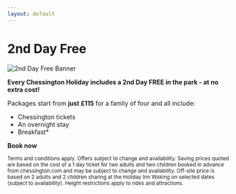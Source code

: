 ```yaml
---
layout: default
---
```

# 2nd Day Free

![2nd Day Free Banner](http://chessingtonholidays.merlinbreaks.co.uk/images/masterChessington/offers/banners/chessington-2nd-day-free.png)

**Every Chessington Holiday includes a 2nd Day FREE in the park - at no extra cost!**

Packages start from **just &pound;115** for a family of four and all include:

- Chessington tickets
- An overnight stay
- Breakfast*

<strong>Book now</strong> 

<small>Terms and conditions apply. Offers subject to change and availability. Saving prices quoted are based on the cost of a 1 day ticket for two adults and two children booked in advance from chessington.com and may be subject to change and availability. Off-site price is based on 2 adults and 2 children sharing at the Holiday Inn Woking on selected dates (subject to availability). <!--Chessington Safari Hotel price is based on 2 adults and 2 children sharing a standard family room on selected off-peak dates (Sunday — Friday; subject to availability). Chessington Safari and Azteca Hotel benefits are subject to change and availability. The Rangers Club, Animal Meet & Greets, Madagascar character breakfasts and Early Ride time are available at peak times (selected Fridays, every Saturday, selected Sundays and school holidays throughout 2014). Access to Wanyama Village & Reserve and AMAZU Treetop Adventure is subject to good weather and ground conditions. Access is available 6.30pm until dusk up to mid-September.-->Height restrictions apply to rides and attractions.</small>